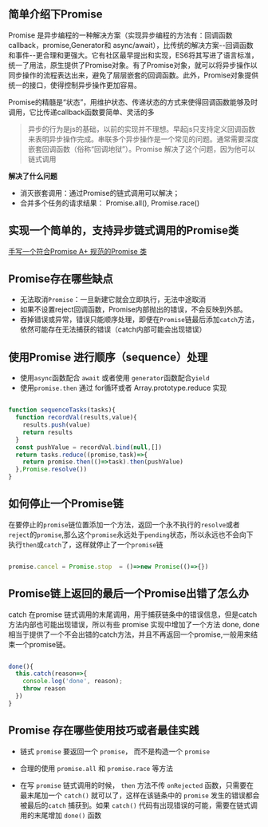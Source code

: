 ## 简单介绍下Promise

Promise 是异步编程的一种解决方案（实现异步编程的方法有：回调函数callback，promise,Generator和 async/await），比传统的解决方案--回调函数和事件--更合理和更强大。它有社区最早提出和实现，ES6将其写进了语言标准，统一了用法，原生提供了Promise对象。有了Promise对象，就可以将异步操作以同步操作的流程表达出来，避免了层层嵌套的回调函数。此外，Promise对象提供统一的接口，使得控制异步操作更加容易。

Promise的精髓是“状态”，用维护状态、传递状态的方式来使得回调函数能够及时调用，它比传递callback函数要简单、灵活的多

> 异步的行为是js的基础，以前的实现并不理想。早起js只支持定义回调函数来表明异步操作完成。串联多个异步操作是一个常见的问题。通常需要深度嵌套回调函数（俗称“回调地狱”）。Promise 解决了这个问题，因为他可以链式调用

**解决了什么问题**
- 消灭嵌套调用：通过Promise的链式调用可以解决；
- 合并多个任务的请求结果： Promise.all(), Promise.race()

## 实现一个简单的，支持异步链式调用的Promise类

[手写一个符合Promise A+ 规范的Promise 类](/frontend/js-js03.html#promise)

## Promise存在哪些缺点

- 无法取消`Promise`：一旦新建它就会立即执行，无法中途取消
- 如果不设置reject回调函数，Promise内部抛出的错误，不会反映到外部。
- 吞掉错误或异常，错误只能顺序处理，即便在`Promise`链最后添加`catch`方法，依然可能存在无法捕获的错误（catch内部可能会出现错误）

## 使用Promise 进行顺序（sequence）处理

- 使用`async`函数配合 `await` 或者使用 `generator`函数配合`yield`
- 使用`promise.then` 通过 for循环或者 Array.prototype.reduce 实现

```js

function sequenceTasks(tasks){
  function recordVal(results,value){
    results.push(value)
    return results
  }
  const pushValue = recordVal.bind(null,[])
  return tasks.reduce((promise,task)=>{
    return promise.then(()=>task).then(pushValue)
  },Promise.resolve())
}

```

## 如何停止一个Promise链

在要停止的`promise`链位置添加一个方法，返回一个永不执行的`resolve`或者`reject`的`promise`,那么这个`promise`永远处于`pending`状态，所以永远也不会向下执行`then`或`catch`了，这样就停止了一个`promise`链

```js

promise.cancel = Promise.stop  = ()=>new Promise(()=>{})


```

## Promise链上返回的最后一个Promise出错了怎么办

catch 在promise 链式调用的末尾调用，用于捕获链条中的错误信息，但是catch方法内部也可能出现错误，所以有些 promise 实现中增加了一个方法 done, done 相当于提供了一个不会出错的catch方法，并且不再返回一个promise,一般用来结束一个promise链。

```js

done(){
  this.catch(reason=>{
    console.log('done', reason);
    throw reason
  })
}

```


## Promise 存在哪些使用技巧或者最佳实践

- 链式 `promise` 要返回一个 `promise`， 而不是构造一个 `promise`

- 合理的使用 `promise.all` 和 `promise.race` 等方法

- 在写 `promise` 链式调用的时候， `then` 方法不传 `onRejected` 函数，只需要在最末尾加一个 `catch()` 就可以了，这样在该链条中的 `promise` 发生的错误都会被最后的`catch` 捕获到。如果 `catch()` 代码有出现错误的可能，需要在链式调用的末尾增加 `done()` 函数
